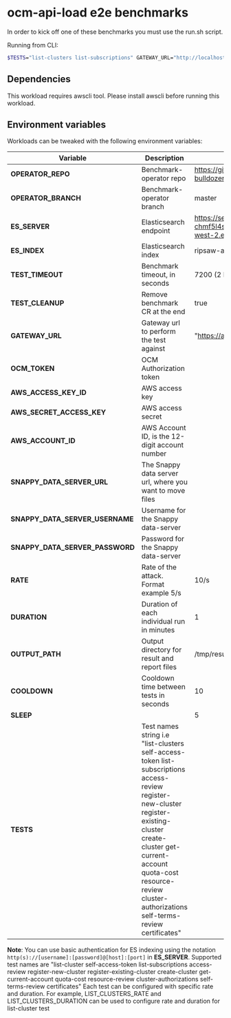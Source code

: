 # ocm-api-load e2e benchmarks

In order to kick off one of these benchmarks you must use the run.sh script.

Running from CLI:

```sh
$TESTS="list-clusters list-subscriptions" GATEWAY_URL="http://localhost:8080" OCM_TOKEN="notARealToken" RATE=10/s AWS_ACCESS_KEY_ID="empty" AWS_SECRET_ACCESS_KEY="empty" AWS_ACCOUNT_ID="empty" ./run.sh
```

## Dependencies

This workload requires awscli tool. Please install awscli before running this workload.


## Environment variables

Workloads can be tweaked with the following environment variables:


| Variable         | Description                         | Default |
|------------------|-------------------------------------|---------|
| **OPERATOR_REPO**    | Benchmark-operator repo         | https://github.com/cloud-bulldozer/benchmark-operator.git      |
| **OPERATOR_BRANCH**  | Benchmark-operator branch       | master  |
| **ES_SERVER**        | Elasticsearch endpoint          | https://search-perfscale-dev-chmf5l4sh66lvxbnadi4bznl3a.us-west-2.es.amazonaws.com:443|
| **ES_INDEX**         | Elasticsearch index             | ripsaw-api-load|
| **TEST_TIMEOUT**        | Benchmark timeout, in seconds | 7200 (2 hours) |
| **TEST_CLEANUP**        | Remove benchmark CR at the end | true |
| **GATEWAY_URL**      | Gateway url to perform the test against       | "https://api.integration.openshift.com |
| **OCM_TOKEN**| OCM Authorization token |  |
| **AWS_ACCESS_KEY_ID**    | AWS access key          |  |
| **AWS_SECRET_ACCESS_KEY**              | AWS access secret                     |       |
| **AWS_ACCOUNT_ID**            | AWS Account ID, is the 12-digit account number |       |
| **SNAPPY_DATA_SERVER_URL**    | The Snappy data server url, where you want to move files          |  |
| **SNAPPY_DATA_SERVER_USERNAME**    | Username for the Snappy data-server          |  |
| **SNAPPY_DATA_SERVER_PASSWORD**    | Password for the Snappy data-server          |  |
| **RATE**| Rate of the attack. Format example 5/s | 10/s |
| **DURATION**         | Duration of each individual run in minutes | 1 |
| **OUTPUT_PATH** | Output directory for result and report files | /tmp/results |
| **COOLDOWN**         | Cooldown time between tests in seconds | 10 |
| **SLEEP**   |  | 5 |
| **TESTS** | Test names string i.e "list-clusters self-access-token list-subscriptions access-review register-new-cluster register-existing-cluster create-cluster get-current-account quota-cost resource-review cluster-authorizations self-terms-review certificates"| |

**Note**: You can use basic authentication for ES indexing using the notation `http(s)://[username]:[password]@[host]:[port]` in **ES_SERVER**.
Supported test names are "list-cluster self-access-token list-subscriptions access-review register-new-cluster register-existing-cluster create-cluster get-current-account quota-cost resource-review cluster-authorizations self-terms-review certificates"
Each test can be configured with specific rate and duration. For example, LIST_CLUSTERS_RATE and LIST_CLUSTERS_DURATION can be used to configure rate and duration for list-cluster test 

